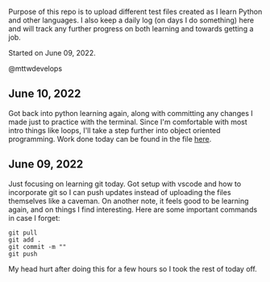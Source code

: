 Purpose of this repo is to upload different test files created as I learn Python and other languages. I also keep a daily log (on days I do something) here and will track any further progress on both learning and towards getting a job.

Started on June 09, 2022.

@mttwdevelops

## June 10, 2022
Got back into python learning again, along with committing any changes I made just to practice with the terminal. Since I'm comfortable with most intro things like loops, I'll take a step further into object oriented programming. Work done today can be found in the file [here](mttwdevelops/Python-Practice/ObjectOrientedPractice.py).

## June 09, 2022
Just focusing on learning git today. Got setup with vscode and how to incorporate git so I can push updates instead of uploading the files themselves like a caveman. On another note, it feels good to be learning again, and on things I find interesting. Here are some important commands in case I forget:

```
git pull
git add .
git commit -m ""
git push
```

My head hurt after doing this for a few hours so I took the rest of today off.